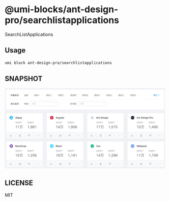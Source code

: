 # @umi-blocks/ant-design-pro/searchlistapplications

SearchListApplications

## Usage

```sh
umi block ant-design-pro/searchlistapplications
```

## SNAPSHOT

![SNAPSHOT](./snapshot.png)

## LICENSE

MIT
